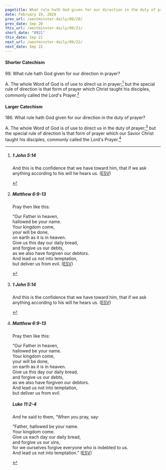 ```yaml
---
pagetitle: What rule hath God given for our direction in the duty of prayer?
date: February 19, 2020
prev_url: /westminster-daily/09/20/
prev_date: Sep 20
this_url: /westminster-daily/09/21/
short_date: "0921"
this_date: Sep 21
next_url: /westminster-daily/09/22/
next_date: Sep 22
---
```


#### Shorter Catechism

99\. What rule hath God given for our direction in prayer?

A. The whole Word of God is of use to direct us in prayer;[^fnref:wsc1] but the special rule of direction is that form of prayer which Christ taught his disciples, commonly called the Lord's Prayer.[^fnref:wsc2]


[^fnref:wsc1]: <div class="esv"><h5>1 John 5:14</h5> <div class="esv-text"><p id="p62005014.01-1">And this is the confidence that we have toward him, that if we ask anything according to his will he hears us.  (<a href="http://www.esv.org" class="copyright">ESV</a>)</p> </div> </div>

[^fnref:wsc2]: <div class="esv"><h5>Matthew 6:9-13</h5> <div class="esv-text"><p id="p40006009.01-1"><span class="woc">Pray then like this:</span></p> <div class="block-indent"> <p class="line-group" id="p40006009.05-1"><span class="woc">&#8220;Our Father in heaven,<br /> hallowed be your name.</span><br />  <span class="woc">Your kingdom come,<br /> your will be done,<br /> <span class="indent"></span>on earth as it is in heaven.</span><br />  <span class="woc">Give us this day our daily bread,</span><br />  <span class="woc">and forgive us our debts,<br /> <span class="indent"></span>as we also have forgiven our debtors.</span><br />  <span class="woc">And lead us not into temptation,<br /> <span class="indent"></span>but deliver us from evil.</span>  (<a href="http://www.esv.org" class="copyright">ESV</a>)</p> </div> </div> </div>


#### Larger Catechism

186\. What rule hath God given for our direction in the duty of prayer?

A. The whole Word of God is of use to direct us in the duty of prayer;[^fnref:wlc1] but the special rule of direction is that form of prayer which our Savior Christ taught his disciples, commonly called the Lord's Prayer.[^fnref:wlc2]


[^fnref:wlc1]: <div class="esv"><h5>1 John 5:14</h5> <div class="esv-text"><p id="p62005014.01-1">And this is the confidence that we have toward him, that if we ask anything according to his will he hears us.  (<a href="http://www.esv.org" class="copyright">ESV</a>)</p> </div> </div>

[^fnref:wlc2]: <div class="esv"><h5>Matthew 6:9-13</h5> <div class="esv-text"><p id="p40006009.01-1"><span class="woc">Pray then like this:</span></p> <div class="block-indent"> <p class="line-group" id="p40006009.05-1"><span class="woc">&#8220;Our Father in heaven,<br /> hallowed be your name.</span><br />  <span class="woc">Your kingdom come,<br /> your will be done,<br /> <span class="indent"></span>on earth as it is in heaven.</span><br />  <span class="woc">Give us this day our daily bread,</span><br />  <span class="woc">and forgive us our debts,<br /> <span class="indent"></span>as we also have forgiven our debtors.</span><br />  <span class="woc">And lead us not into temptation,<br /> <span class="indent"></span>but deliver us from evil.</span></p> </div> </div><h5>Luke 11:2-4</h5> <div class="esv-text"><p id="p42011002.01-2">And he said to them, <span class="woc">&#8220;When you pray, say:</span></p> <div class="block-indent"> <p class="line-group" id="p42011002.10-2"><span class="woc">&#8220;Father, hallowed be your name.<br /> Your kingdom come.</span><br />  <span class="woc">Give us each day our daily bread,</span><br />  <span class="woc">and forgive us our sins,<br /> <span class="indent"></span>for we ourselves forgive everyone who is indebted to us.<br /> And lead us not into temptation.&#8221;</span>  (<a href="http://www.esv.org" class="copyright">ESV</a>)</p> </div> </div> </div>

